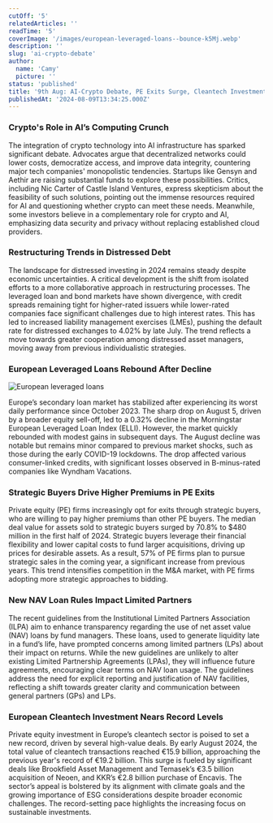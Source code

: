 ```yaml
---
cutOff: '5'
relatedArticles: ''
readTime: '5'
coverImage: '/images/european-leveraged-loans--bounce-k5Mj.webp'
description: ''
slug: 'ai-crypto-debate'
author:
  name: 'Camy'
  picture: ''
status: 'published'
title: '9th Aug: AI-Crypto Debate, PE Exits Surge, Cleantech Investment Record '
publishedAt: '2024-08-09T13:34:25.000Z'
---
```


### Crypto's Role in AI’s Computing Crunch

The integration of crypto technology into AI infrastructure has sparked significant debate. Advocates argue that decentralized networks could lower costs, democratize access, and improve data integrity, countering major tech companies' monopolistic tendencies. Startups like Gensyn and Aethir are raising substantial funds to explore these possibilities. Critics, including Nic Carter of Castle Island Ventures, express skepticism about the feasibility of such solutions, pointing out the immense resources required for AI and questioning whether crypto can meet these needs. Meanwhile, some investors believe in a complementary role for crypto and AI, emphasizing data security and privacy without replacing established cloud providers.

### Restructuring Trends in Distressed Debt

The landscape for distressed investing in 2024 remains steady despite economic uncertainties. A critical development is the shift from isolated efforts to a more collaborative approach in restructuring processes. The leveraged loan and bond markets have shown divergence, with credit spreads remaining tight for higher-rated issuers while lower-rated companies face significant challenges due to high interest rates. This has led to increased liability management exercises (LMEs), pushing the default rate for distressed exchanges to 4.02% by late July. The trend reflects a move towards greater cooperation among distressed asset managers, moving away from previous individualistic strategies.

### European Leveraged Loans Rebound After Decline

![European leveraged loans](/images/european-leveraged-loans--bounce-M0MD.webp)

Europe’s secondary loan market has stabilized after experiencing its worst daily performance since October 2023. The sharp drop on August 5, driven by a broader equity sell-off, led to a 0.32% decline in the Morningstar European Leveraged Loan Index (ELLI). However, the market quickly rebounded with modest gains in subsequent days. The August decline was notable but remains minor compared to previous market shocks, such as those during the early COVID-19 lockdowns. The drop affected various consumer-linked credits, with significant losses observed in B-minus-rated companies like Wyndham Vacations.

### Strategic Buyers Drive Higher Premiums in PE Exits

Private equity (PE) firms increasingly opt for exits through strategic buyers, who are willing to pay higher premiums than other PE buyers. The median deal value for assets sold to strategic buyers surged by 70.8% to $480 million in the first half of 2024. Strategic buyers leverage their financial flexibility and lower capital costs to fund larger acquisitions, driving up prices for desirable assets. As a result, 57% of PE firms plan to pursue strategic sales in the coming year, a significant increase from previous years. This trend intensifies competition in the M&A market, with PE firms adopting more strategic approaches to bidding.

### New NAV Loan Rules Impact Limited Partners

The recent guidelines from the Institutional Limited Partners Association (ILPA) aim to enhance transparency regarding the use of net asset value (NAV) loans by fund managers. These loans, used to generate liquidity late in a fund’s life, have prompted concerns among limited partners (LPs) about their impact on returns. While the new guidelines are unlikely to alter existing Limited Partnership Agreements (LPAs), they will influence future agreements, encouraging clear terms on NAV loan usage. The guidelines address the need for explicit reporting and justification of NAV facilities, reflecting a shift towards greater clarity and communication between general partners (GPs) and LPs.

### European Cleantech Investment Nears Record Levels

Private equity investment in Europe’s cleantech sector is poised to set a new record, driven by several high-value deals. By early August 2024, the total value of cleantech transactions reached €15.9 billion, approaching the previous year's record of €19.2 billion. This surge is fueled by significant deals like Brookfield Asset Management and Temasek’s €3.5 billion acquisition of Neoen, and KKR’s €2.8 billion purchase of Encavis. The sector’s appeal is bolstered by its alignment with climate goals and the growing importance of ESG considerations despite broader economic challenges. The record-setting pace highlights the increasing focus on sustainable investments.
